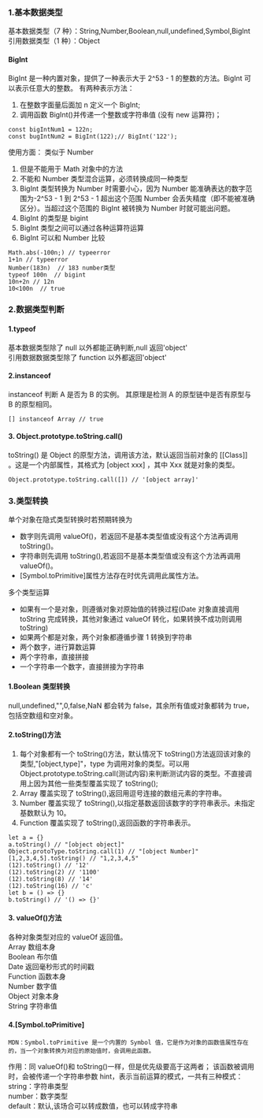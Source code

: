 ### 1.基本数据类型

基本数据类型（7 种）：String,Number,Boolean,null,undefined,Symbol,BigInt  
引用数据类型（1 种）：Object

#### BigInt

BigInt 是一种内置对象，提供了一种表示大于 2^53 - 1 的整数的方法。BigInt 可以表示任意大的整数。
有两种表示方法：

1. 在整数字面量后面加 n 定义一个 BigInt;
2. 调用函数 BigInt()并传递一个整数或字符串值 (没有 new 运算符)；

```
const bigIntNum1 = 122n;
const bugIntNum2 = BigInt(122);// BigInt('122');
```

使用方面：
类似于 Number

1. 但是不能用于 Math 对象中的方法
2. 不能和 Number 类型混合运算，必须转换成同一种类型
3. BigInt 类型转换为 Number 时需要小心，因为 Number 能准确表达的数字范围为-2^53 - 1 到 2^53 - 1 超出这个范围 Number 会丢失精度（即不能被准确区分）。当超过这个范围的 BigInt 被转换为 Number 时就可能出问题。
4. BigInt 的类型是 bigint
5. BigInt 类型之间可以通过各种运算符运算
6. BigInt 可以和 Number 比较

```
Math.abs(-100n;) // typeerror
1+1n // typeerror
Number(183n)  // 183 number类型
typeof 100n  // bigint
10n+2n // 12n
10<100n  // true
```

### 2.数据类型判断

#### 1.typeof

基本数据类型除了 null 以外都能正确判断,null 返回'object'  
引用数据数据类型除了 function 以外都返回'object'

#### 2.instanceof

instanceof 判断 A 是否为 B 的实例。 其原理是检测 A 的原型链中是否有原型与 B 的原型相同。

```
[] instanceof Array // true
```

#### 3. Object.prototype.toString.call()

toString() 是 Object 的原型方法，调用该方法，默认返回当前对象的 [[Class]] 。这是一个内部属性，其格式为 [object xxx] ，其中 Xxx 就是对象的类型。

```
Object.prototype.toString.call([]) // '[object array]'
```

### 3.类型转换

单个对象在隐式类型转换时若预期转换为

- 数字则先调用 valueOf()，若返回不是基本类型值或没有这个方法再调用 toString()。
- 字符串则先调用 toString(),若返回不是基本类型值或没有这个方法再调用 valueOf()。
- [Symbol.toPrimitive]属性方法存在时优先调用此属性方法。

多个类型运算

- 如果有一个是对象，则遵循对象对原始值的转换过程(Date 对象直接调用 toString 完成转换，其他对象通过 valueOf 转化，如果转换不成功则调用 toString)
- 如果两个都是对象，两个对象都遵循步骤 1 转换到字符串
- 两个数字，进行算数运算
- 两个字符串，直接拼接
- 一个字符串一个数字，直接拼接为字符串

#### 1.Boolean 类型转换

null,undefined,"",0,false,NaN 都会转为 false，其余所有值或对象都转为 true，包括空数组和空对象。

#### 2.toString()方法

1. 每个对象都有一个 toString()方法，默认情况下 toString()方法返回该对象的类型,"[object,type]"，type 为调用对象的类型。可以用 Object.prototype.toString.call(测试内容)来判断测试内容的类型。不直接调用上因为其他一些类型覆盖实现了 toString();
2. Array 覆盖实现了 toString(),返回用逗号连接的数组元素的字符串。
3. Number 覆盖实现了 toString(),以指定基数返回该数字的字符串表示。未指定基数默认为 10。
4. Function 覆盖实现了 toString(),返回函数的字符串表示。

```
let a = {}
a.toString() // "[object object]"
Object.protoType.toString.call(1) // "[object Number]"
[1,2,3,4,5].toString() // "1,2,3,4,5"
(12).toString() // '12'
(12).toString(2) // '1100'
(12).toString(8) // '14'
(12).toString(16) // 'c'
let b = () => {}
b.toString() // '() => {}'
```

#### 3. valueOf()方法

各种对象类型对应的 valueOf 返回值。  
Array 数组本身  
Boolean 布尔值  
Date 返回毫秒形式的时间戳  
Function 函数本身  
Number 数字值  
Object 对象本身  
String 字符串值

#### 4.[Symbol.toPrimitive]

```
MDN：Symbol.toPrimitive 是一个内置的 Symbol 值，它是作为对象的函数值属性存在的，当一个对象转换为对应的原始值时，会调用此函数。
```

作用：同 valueOf()和 toString()一样，但是优先级要高于这两者；
该函数被调用时，会被传递一个字符串参数 hint，表示当前运算的模式，一共有三种模式：  
string：字符串类型  
number：数字类型  
default：默认,该场合可以转成数值，也可以转成字符串
